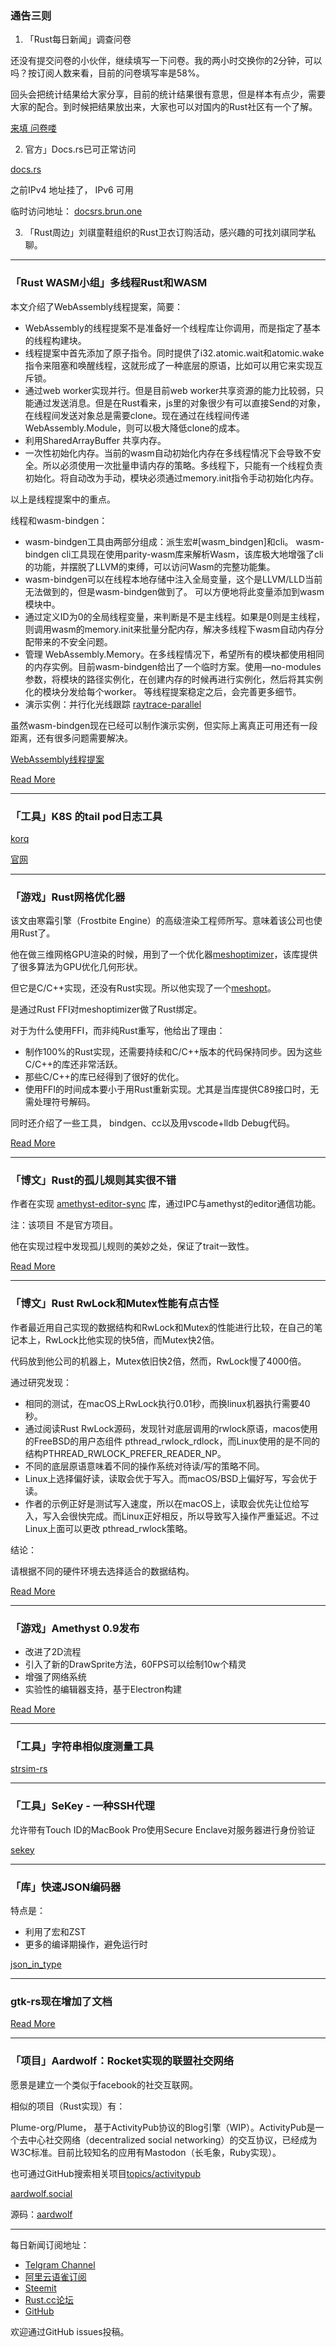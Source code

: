 ### 通告三则

1. 「Rust每日新闻」调查问卷

还没有提交问卷的小伙伴，继续填写一下问卷。我的两小时交换你的2分钟，可以吗？按订阅人数来看，目前的问卷填写率是58%。

回头会把统计结果给大家分享，目前的统计结果很有意思，但是样本有点少，需要大家的配合。到时候把结果放出来，大家也可以对国内的Rust社区有一个了解。

[ 来填
问卷喽 ]( https://wj.qq.com/s/2801182/f890 )


2. 官方」Docs.rs已可正常访问

[docs.rs](https://docs.rs/)

之前IPv4 地址挂了， IPv6 可用

临时访问地址： [docsrs.brun.one](https://docsrs.brun.one/)

3. 「Rust周边」刘祺童鞋组织的Rust卫衣订购活动，感兴趣的可找刘祺同学私聊。

---

### 「Rust WASM小组」多线程Rust和WASM

本文介绍了WebAssembly线程提案，简要：

- WebAssembly的线程提案不是准备好一个线程库让你调用，而是指定了基本的线程构建块。
-  线程提案中首先添加了原子指令。同时提供了i32.atomic.wait和atomic.wake指令来阻塞和唤醒线程，这就形成了一种底层的原语，比如可以用它来实现互斥锁。
- 通过web worker实现并行。但是目前web worker共享资源的能力比较弱，只能通过发送消息。但是在Rust看来，js里的对象很少有可以直接Send的对象，在线程间发送对象总是需要clone。现在通过在线程间传递WebAssembly.Module，则可以极大降低clone的成本。
- 利用SharedArrayBuffer 共享内存。
-  一次性初始化内存。当前的wasm自动初始化内存在多线程情况下会导致不安全。所以必须使用一次批量申请内存的策略。多线程下，只能有一个线程负责初始化。将自动改为手动，模块必须通过memory.init指令手动初始化内存。

以上是线程提案中的重点。

线程和wasm-bindgen：

-   wasm-bindgen工具由两部分组成：派生宏#[wasm_bindgen]和cli。 wasm-bindgen cli工具现在使用parity-wasm库来解析Wasm，该库极大地增强了cli的功能，并摆脱了LLVM的束缚，可以访问Wasm的完整功能集。
-  wasm-bindgen可以在线程本地存储中注入全局变量，这个是LLVM/LLD当前无法做到的，但是wasm-bindgen做到了。 可以方便地将此变量添加到wasm模块中。
-  通过定义ID为0的全局线程变量，来判断是不是主线程。如果是0则是主线程，则调用wasm的memory.init来批量分配内存，解决多线程下wasm自动内存分配带来的不安全问题。
-  管理 WebAssembly.Memory。在多线程情况下，希望所有的模块都使用相同的内存实例。目前wasm-bindgen给出了一个临时方案。使用—no-modules参数，将模块的路径实例化，在创建内存的时候再进行实例化，然后将其实例化的模块分发给每个worker。 等线程提案稳定之后，会完善更多细节。
-  演示实例：并行化光线跟踪 [raytrace-parallel](https://github.com/rustwasm/wasm-bindgen/tree/master/examples/raytrace-parallel)

虽然wasm-bindgen现在已经可以制作演示实例，但实际上离真正可用还有一段距离，还有很多问题需要解决。

[ WebAssembly线程提案 ](https://github.com/WebAssembly/threads/blob/master/proposals/threads/Overview.md#atomic-memory-accesses)

[ Read More ](https://rustwasm.github.io/2018/10/24/multithreading-rust-and-wasm.html)

---

### 「工具」K8S 的tail pod日志工具

[korq](https://github.com/vertexclique/korq)

[官网](https://vertexclique.github.io/korq/)

---

### 「游戏」Rust网格优化器

该文由寒霜引擎（Frostbite Engine）的高级渲染工程师所写。意味着该公司也使用Rust了。

他在做三维网格GPU渲染的时候，用到了一个优化器[meshoptimizer](https://github.com/zeux/meshoptimizer)，该库提供了很多算法为GPU优化几何形状。

但它是C/C++实现，还没有Rust实现。所以他实现了一个[meshopt](https://github.com/gwihlidal/meshopt-rs)。

是通过Rust FFI对meshoptimizer做了Rust绑定。

对于为什么使用FFI，而非纯Rust重写，他给出了理由：

-  制作100%的Rust实现，还需要持续和C/C++版本的代码保持同步。因为这些C/C++的库还非常活跃。
-  那些C/C++的库已经得到了很好的优化。
-  使用FFI的时间成本要小于用Rust重新实现。尤其是当库提供C89接口时，无需处理符号解码。

同时还介绍了一些工具， bindgen、cc以及用vscode+lldb Debug代码。

[ Read More ](https://www.wihlidal.com/blog/pipeline/2018-10-20-rust-mesh-optimizer/)

---

### 「博文」Rust的孤儿规则其实很不错

作者在实现 [amethyst-editor-sync](https://github.com/randomPoison/amethyst-editor-sync) 库，通过IPC与amethyst的editor通信功能。

注：该项目 不是官方项目。

他在实现过程中发现孤儿规则的美妙之处，保证了trait一致性。

[Read More](https://davidlegare.ghost.io/rusts-orphan-rule/)

---

### 「博文」Rust RwLock和Mutex性能有点古怪

作者最近用自己实现的数据结构和RwLock和Mutex的性能进行比较，在自己的笔记本上，RwLock比他实现的快5倍，而Mutex快2倍。

代码放到他公司的机器上，Mutex依旧快2倍，然而，RwLock慢了4000倍。

通过研究发现：

- 相同的测试，在macOS上RwLock执行0.01秒，而换linux机器执行需要40秒。
- 通过阅读Rust RwLock源码，发现针对底层调用的rwlock原语，macos使用的FreeBSD的用户态组件 pthread_rwlock_rdlock，而Linux使用的是不同的结构PTHREAD_RWLOCK_PREFER_READER_NP。
-  不同的底层原语意味着不同的操作系统对待读/写的策略不同。
-  Linux上选择偏好读，读取会优于写入。而macOS/BSD上偏好写，写会优于读。
-  作者的示例正好是测试写入速度，所以在macOS上，读取会优先让位给写入，写入会很快完成。而Linux正好相反，所以导致写入操作严重延迟。不过Linux上面可以更改 pthread_rwlock策略。

结论：

请根据不同的硬件环境去选择适合的数据结构。

[Read More](https://fy.blackhats.net.au/blog/html/2018/10/19/rust_rwlock_and_mutex_performance_oddities.html)

---

### 「游戏」Amethyst 0.9发布

- 改进了2D流程
- 引入了新的DrawSprite方法，60FPS可以绘制10w个精灵
-  增强了网络系统
-  实验性的编辑器支持，基于Electron构建


[Read More](https://www.amethyst.rs/blog/release-0-9/)

---

### 「工具」字符串相似度测量工具

[strsim-rs](https://github.com/dguo/strsim-rs)

---

### 「工具」SeKey - 一种SSH代理

允许带有Touch ID的MacBook Pro使用Secure Enclave对服务器进行身份验证

[sekey](https://github.com/ntrippar/sekey)

---

### 「库」快速JSON编码器

特点是：

-  利用了宏和ZST
-  更多的编译期操作，避免运行时

[json_in_type](https://github.com/lovasoa/json_in_type#json_in_type)

---

### gtk-rs现在增加了文档

[Read More](http://gtk-rs.org/docs/gtk/)

---

### 「项目」Aardwolf：Rocket实现的联盟社交网络

愿景是建立一个类似于facebook的社交互联网。

相似的项目（Rust实现）有：

Plume-org/Plume， 基于ActivityPub协议的Blog引擎（WIP）。ActivityPub是一个去中心社交网络（decentralized social networking）的交互协议，已经成为W3C标准。目前比较知名的应用有Mastodon（长毛象，Ruby实现）。

也可通过GitHub搜索相关项目[topics/activitypub](https://github.com/topics/activitypub)

[aardwolf.social](https://aardwolf.social/)

源码：[aardwolf](https://github.com/Aardwolf-Social/aardwolf)

---

每日新闻订阅地址：

- [Telgram Channel](https://t.me/rust_daily_news )
- [阿里云语雀订阅](https://www.yuque.com/chaosbot/rustnews)
- [Steemit](https://steemit.com/@blackanger)
- [Rust.cc论坛](https://rust.cc)
- [GitHub](https://github.com/RustStudy/rust_daily_news)

欢迎通过GitHub issues投稿。
